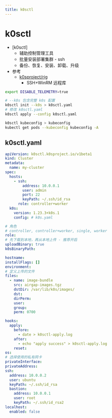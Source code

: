 ```yaml
---
title: k0sctl
---
```


# k0sctl

- [k0sctl]
  - 辅助控制管理工具
  - 批量安装部署集群 - ssh
  - 备份、恢复、安装、卸载、升级
- 参考
  - [k0sproject/rig](https://github.com/k0sproject/rig)
    - SSH+WinRM 远程库

```bash
export DISABLE_TELEMETRY=true

# --k0s 包含完整 k0s 配置
k0sctl init --k0s > k0sctl.yaml
# 修改 k0sctl.yaml
k0sctl apply --config k0sctl.yaml

k0sctl kubeconfig > kubeconfig
kubectl get pods --kubeconfig kubeconfig -A
```

## k0sctl.yaml

```yaml title="k0sctl.yaml"
apiVersion: k0sctl.k0sproject.io/v1beta1
kind: Cluster
metadata:
  name: my-cluster
spec:
  hosts:
    - ssh:
        address: 10.0.0.1
        user: admin
        port: 22
        keyPath: ~/.ssh/id_rsa
      role: controller+worker
  k0s:
    version: 1.23.3+k0s.1
    config: # k0s.yaml
```

```yaml title="spec.hosts"
# 角色
# controller, controller+worker, single, worker
role:
# 先下载到本地，再从本地上传 - 推荐开启
uploadBinary: true
k0sBinaryPath:

hostname:
installFlags: []
environment:
# 定义上传的文件
files:
  - name: image-bundle
    src: airgap-images.tgz
    dstDir: /var/lib/k0s/images/
    dst:
    dirPerm:
    user:
    group:
    perm: 0700

hooks:
  apply:
    before:
      - date > k0sctl-apply.log
    after:
      - echo "apply success" > k0sctl-apply.log
    reset:
os:
# 选择使用的私有网卡
privateInterface:
privateAddress:
ssh:
  address: 10.0.0.2
  user: ubuntu
  keyPath: ~/.ssh/id_rsa
  bastion:
    address: 10.0.0.1
    user: root
    keyPath: ~/.ssh/id_rsa2
localhost:
  enabled: false
```

